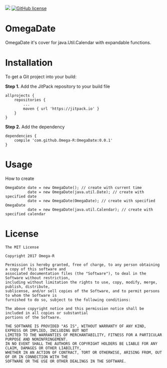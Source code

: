 [![](https://jitpack.io/v/Omega-R/OmegaDate.svg)](https://jitpack.io/#Omega-R/OmegaDate)
[![GitHub license](https://img.shields.io/github/license/mashape/apistatus.svg)](https://opensource.org/licenses/MIT)

# OmegaDate
OmegaDate it's cover for java.Util.Calendar with expandable functions. 

# Installation
To get a Git project into your build:

**Step 1.** Add the JitPack repository to your build file
```
allprojects {
    repositories {
        ...
        maven { url 'https://jitpack.io' }
    }
}
```
**Step 2.** Add the dependency
```
dependencies {
    compile 'com.github.Omega-R:OmegaDate:0.0.1'
}
```
# Usage
How to create
```
OmegaDate date = new OmegaDate(); // create with current time
          date = new OmegaDate(java.util.Date); // create with specified date
          date = new OmegaDate(OmegaDate); // create with specified OmegaDate
          date = new OmegaDate(java.util.Calendar); // create with specified calendar
```





# License
```
The MIT License

Copyright 2017 Omega-R

Permission is hereby granted, free of charge, to any person obtaining a copy of this software and 
associated documentation files (the "Software"), to deal in the Software without restriction, 
including without limitation the rights to use, copy, modify, merge, publish, distribute, 
sublicense, and/or sell copies of the Software, and to permit persons to whom the Software is 
furnished to do so, subject to the following conditions:

The above copyright notice and this permission notice shall be included in all copies or substantial
portions of the Software.

THE SOFTWARE IS PROVIDED "AS IS", WITHOUT WARRANTY OF ANY KIND, EXPRESS OR IMPLIED, INCLUDING BUT NOT 
LIMITED TO THE WARRANTIES OF MERCHANTABILITY, FITNESS FOR A PARTICULAR PURPOSE AND NONINFRINGEMENT. 
IN NO EVENT SHALL THE AUTHORS OR COPYRIGHT HOLDERS BE LIABLE FOR ANY CLAIM, DAMAGES OR OTHER LIABILITY, 
WHETHER IN AN ACTION OF CONTRACT, TORT OR OTHERWISE, ARISING FROM, OUT OF OR IN CONNECTION WITH THE 
SOFTWARE OR THE USE OR OTHER DEALINGS IN THE SOFTWARE.
```
